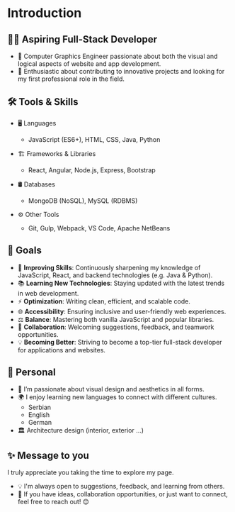 # Introduction

## 👨‍💻 Aspiring Full-Stack Developer  

- 🌟 Computer Graphics Engineer passionate about both the visual and logical aspects of website and app development.
- 🎯 Enthusiastic about contributing to innovative projects and looking for my first professional role in the field. 

## 🛠️ Tools & Skills  

- 🖥️ Languages  
  - JavaScript (ES6+), HTML, CSS, Java, Python  

- 🏗️ Frameworks & Libraries  
  - React, Angular, Node.js, Express, Bootstrap  

- 🛢️ Databases  
  - MongoDB (NoSQL), MySQL  (RDBMS)

- ⚙️ Other Tools  
  - Git, Gulp, Webpack, VS Code, Apache NetBeans  

## 🎯 Goals  
- 🚀 **Improving Skills**: Continuously sharpening my knowledge of JavaScript, React, and backend technologies (e.g. Java & Python).  
- 📚 **Learning New Technologies**: Staying updated with the latest trends in web development.  
- ⚡ **Optimization**: Writing clean, efficient, and scalable code.  
- 🌐 **Accessibility**: Ensuring inclusive and user-friendly web experiences.  
- ⚖️ **Balance**: Mastering both vanilla JavaScript and popular libraries.  
- 📝 **Collaboration**: Welcoming suggestions, feedback, and teamwork opportunities.  
- 💡 **Becoming Better**: Striving to become a top-tier full-stack developer for applications and websites.  

## 🌟 Personal 
- 🎨 I’m passionate about visual design and aesthetics in all forms.  
- 🌍 I enjoy learning new languages to connect with different cultures.
  - Serbian
  - English
  - German
- 🏛️ Architecture design (interior, exterior ...)

## ✨ Message to you
I truly appreciate you taking the time to explore my page.  
- 💡 I'm always open to suggestions, feedback, and learning from others.  
- 🤝 If you have ideas, collaboration opportunities, or just want to connect, feel free to reach out!  😊

